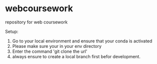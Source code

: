 # webcoursework
repository for web coursework


Setup:
1. Go to your local environment and ensure that your conda is activated
2. Please make sure your in your env directory
2. Enter the command 'git clone the url'
3. always ensure to create a local branch first befor development.
